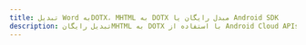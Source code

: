 ---title: تبدیل Word بهDOTX، MHTML به DOTX مبدل رایگان یا Android SDKdescription: تبدیل رایگانMHTML به DOTX با استفاده از Android Cloud APIs & SDK. همچنین اسناد Microsoft Word و OpenOffice را در Cloud ایجاد، ویرایش و رندر کنید.---